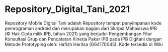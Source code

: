 # Repository_Digital_Tani_2021
Repository Mobile Digital Tani adalah Repository tempat penyimpanan kode pemrograman android dan merupakan bagian dari Skripsi Mahasiswa IPB (© Hak Cipta milik IPB, tahun 2021) yang berjudul Pengembangan Fitur Konsultasi Grup dan Pencatatan Kinerja Pakar IPB pada IPB Digitani dengan Metode Prototyping oleh: Hafizh Haritsa (G64170045). Kode tersedia di Wiki
